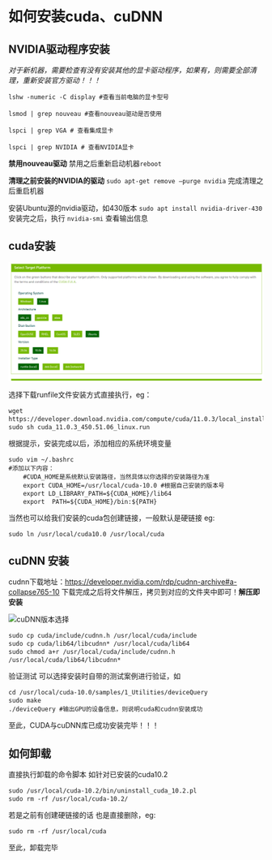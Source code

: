 # 如何安装cuda、cuDNN

##  NVIDIA驱动程序安装
*对于新机器，需要检查有没有安装其他的显卡驱动程序，如果有，则需要全部清理，重新安装官方驱动！！！*
```
lshw -numeric -C display #查看当前电脑的显卡型号 

lsmod | grep nouveau #查看nouveau驱动是否使用 

lspci | grep VGA # 查看集成显卡 

lspci | grep NVIDIA # 查看NVIDIA显卡
```

**禁用nouveau驱动**
禁用之后重新启动机器`reboot`

**清理之前安装的NVIDIA的驱动**
`sudo apt-get remove –purge nvidia`
完成清理之后重启机器

安装Ubuntu源的nvidia驱动，如430版本
`sudo apt install nvidia-driver-430`
安装完之后，执行
`nvidia-smi`
查看输出信息

## cuda安装
![cuda安装页面](../pictures/cuda安装界面.PNG)

选择下载runfile文件安装方式直接执行，eg：
```
wget https://developer.download.nvidia.com/compute/cuda/11.0.3/local_installers/cuda_11.0.3_450.51.06_linux.run
sudo sh cuda_11.0.3_450.51.06_linux.run
```
根据提示，安装完成以后，添加相应的系统环境变量
```
sudo vim ~/.bashrc
#添加以下内容：
	#CUDA_HOME是系统默认安装路径，当然具体以你选择的安装路径为准
    export CUDA_HOME=/usr/local/cuda-10.0 #根据自己安装的版本号
    export LD_LIBRARY_PATH=${CUDA_HOME}/lib64
    export  PATH=${CUDA_HOME}/bin:${PATH}
```
当然也可以给我们安装的cuda包创建链接，一般默认是硬链接
eg:
```
sudo ln /usr/local/cuda10.0 /usr/local/cuda
```

## cuDNN 安装

cudnn下载地址：https://developer.nvidia.com/rdp/cudnn-archive#a-collapse765-10
下载完成之后将文件解压，拷贝到对应的文件夹中即可！**解压即安装**

![cuDNN版本选择](../pictures/cuDNN版本选择.PNG)

```
sudo cp cuda/include/cudnn.h /usr/local/cuda/include
sudo cp cuda/lib64/libcudnn* /usr/local/cuda/lib64
sudo chmod a+r /usr/local/cuda/include/cudnn.h /usr/local/cuda/lib64/libcudnn*
```
验证测试
可以选择安装时自带的测试案例进行验证，如
```
cd /usr/local/cuda-10.0/samples/1_Utilities/deviceQuery
sudo make
./deviceQuery #输出GPU的设备信息，则说明cuda和cudnn安装成功
```
至此，CUDA与cuDNN库已成功安装完毕！！！
##  如何卸载
直接执行卸载的命令脚本
如针对已安装的cuda10.2

```
sudo /usr/local/cuda-10.2/bin/uninstall_cuda_10.2.pl
sudo rm -rf /usr/local/cuda-10.2/
```
若是之前有创建硬链接的话
也是直接删除，eg:
```
sudo rm -rf /usr/local/cuda
```
至此，卸载完毕



